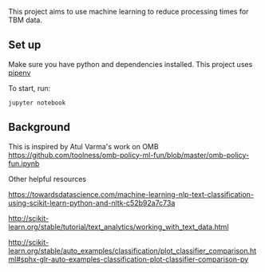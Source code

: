 This project aims to use machine learning to reduce processing times for TBM data. 

## Set up

Make sure you have python and dependencies installed. This project uses [pipenv](https://docs.pipenv.org/)

To start, run:

```
jupyter notebook
```



## Background

This is inspired by Atul Varma's work on OMB
https://github.com/toolness/omb-policy-ml-fun/blob/master/omb-policy-fun.ipynb


Other helpful resources

https://towardsdatascience.com/machine-learning-nlp-text-classification-using-scikit-learn-python-and-nltk-c52b92a7c73a

http://scikit-learn.org/stable/tutorial/text_analytics/working_with_text_data.html

http://scikit-learn.org/stable/auto_examples/classification/plot_classifier_comparison.html#sphx-glr-auto-examples-classification-plot-classifier-comparison-py